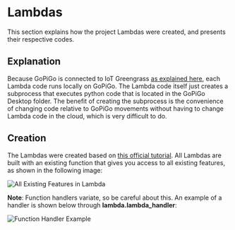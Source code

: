 # Lambdas

This section explains how the project Lambdas were created, and presents their respective codes.

## Explanation

Because GoPiGo is connected to IoT Greengrass [as explained here](https://github.com/l-silvestre/fikalab/tree/master/Cloud), each Lambda code runs locally on GoPiGo. The Lambda code itself just creates a subprocess that executes python code that is located in the GoPiGo Desktop folder. The benefit of creating the subprocess is the convenience of changing code relative to GoPiGo movements without having to change Lambda code in the cloud, which is very difficult to do.

## Creation

The Lambdas were created based on [this official tutorial](https://docs.aws.amazon.com/greengrass/latest/developerguide/module3-II.html). 
All Lambdas are built with an existing function that gives you access to all existing features, as shown in the following image:

![All Existing Features in Lambda](https://github.com/l-silvestre/fikalab/blob/master/Cloud/Images/image7.png)

**Note**: Function handlers variate, so be careful about this. An example of a handler is shown below through **lambda.lambda_handler**:

![Function Handler Example](https://github.com/l-silvestre/fikalab/blob/master/Cloud/Images/image8.png)
